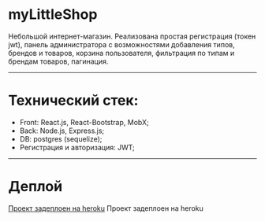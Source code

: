 # myLittleShop
Небольшой интернет-магазин.
Реализована простая регистрация (токен jwt), панель администратора с возможностями добавления типов, брендов и товаров, корзина пользователя, фильтрация по типам и брендам товаров, пагинация. 
____

# Технический стек:
- Front: React.js, React-Bootstrap, MobX;
- Back: Node.js, Express.js;
- DB: postgres (sequelize);
- Регистрация и авторизация: JWT;
____

# Деплой
[Проект задеплоен на heroku](https://my-little-pet-shop.herokuapp.com/ "myLittleShop")
Проект задеплоен на heroku

